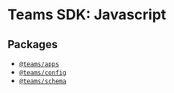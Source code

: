 # Teams SDK: Javascript

## Packages

- [`@teams/apps`](./packages/apps/README.md)
- [`@teams/config`](./packages/config/README.md)
- [`@teams/schema`](./packages/schema/README.md)
